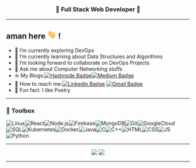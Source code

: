 # <h3 align="center">🚀 Full Stack Web Developer 🚀</h3>

------

##  aman here <img src="https://raw.githubusercontent.com/ptprashanttripathi/ptprashanttripathi/master/hi.gif" width="25px"> !

- 🔭 I’m currently exploring DevOps
- 🌱 I’m currently learning about Data Structures and Algorithms
- 👯 I’m looking forward to collaborate on DevOps Projects
- 💬 Ask me about Computer Networking stuffs
- ☕ My Blogs:[![Hashnode Badge](https://img.shields.io/badge/-Hashnode-2962FF?logo=hashnode&style=flat-square)](https://hashnode.com/@amanraza)[![Medium Badge](https://img.shields.io/badge/-Medium-0A0A0A?&style=flat-square&logo=medium&logoColor=white)](https://aman-raza.medium.com/) 
- 📍 How to reach me:[![Linkedin Badge](https://img.shields.io/badge/-LinkedIn-blue?style=flat-square&logo=Linkedin&logoColor=white&link=)](https://www.linkedin.com/in/aman-raza/) 
 [![Gmail Badge](https://img.shields.io/badge/-Gmail-c14438?style=flat-square&logo=Gmail&logoColor=white&link=mailto:amanraza1234@gmail.com)](mailto:amanraza1234@gmail.com)
- 🌹 Fun fact: I like Poetry

------


### 🧰 Toolbox
![Linux](https://img.shields.io/badge/Linux-000000?style=for-the-badge&logo=linux&logoColor=yellow)![React](https://img.shields.io/badge/-ReactJS-grey?&style=for-the-badge&logo=react&logoColor=61DAFB)![Node.js](https://img.shields.io/badge/-Node.js-black?&style=for-the-badge&logo=node.js&logoColor=339933)![Firebase](https://img.shields.io/badge/-Firebase-4c8bf5?&style=for-the-badge&&logo=firebase&logoColor=ffca28)![MongoDB](https://img.shields.io/badge/-MongoDB-white?&style=for-the-badge&logo=mongodb&logoColor=47A248)![Git](https://img.shields.io/badge/-Git-F05032?&style=for-the-badge&logo=git&logoColor=white)![GoogleCloud](https://img.shields.io/badge/Google_Cloud-4285F4?style=for-the-badge&logo=google-cloud&logoColor=white)![SQL](https://img.shields.io/badge/-SQL-F29111?&style=for-the-badge&logo=sql&logoColor=white)![Kubernetes](https://img.shields.io/badge/Kubernetes-1877F2?style=for-the-badge&logo=kubernetes&logoColor=white)![Docker](https://img.shields.io/badge/Docker-0db7ed?style=for-the-badge&logo=docker&logoColor=white)![Java](https://img.shields.io/badge/Java-ED8B00?style=for-the-badge&logo=java&logoColor=white)![C](https://img.shields.io/badge/C-00599C?style=for-the-badge&logo=c&logoColor=white)![C++](https://img.shields.io/badge/C%2B%2B-00599C?style=for-the-badge&logo=c%2B%2B&logoColor=white)![HTML](https://img.shields.io/badge/-html5-E34F26?&style=for-the-badge&logo=html5&logoColor=white)![CSS](https://img.shields.io/badge/-css3-1572B6?&style=for-the-badge&logo=css3&logoColor=white)![JS](https://img.shields.io/badge/-javascript-F7DF1E?&style=for-the-badge&logo=javascript&logoColor=black)![Python](https://img.shields.io/badge/-Python-3776AB?&style=for-the-badge&logo=python&logoColor=yellow)

------

<!-- <p align="center"><a><img src="https://github-readme-stats.vercel.app/api/top-langs/?username=aman-raza&theme=dark"></a></p> -->
<p align="center"><a><img src="https://github-readme-streak-stats.herokuapp.com?user=aman-raza&theme=dark"> <img src="https://github-readme-stats.vercel.app/api?username=aman-raza&theme=dark"></a></p>

-----

<!-- <p align="center"><img src="https://github-profile-trophy.vercel.app/?username=aman-raza&theme=alduin&no-frame=true&no-bg=true&row=2&column=4" alt="aman-raza" /></a> </p> -->
